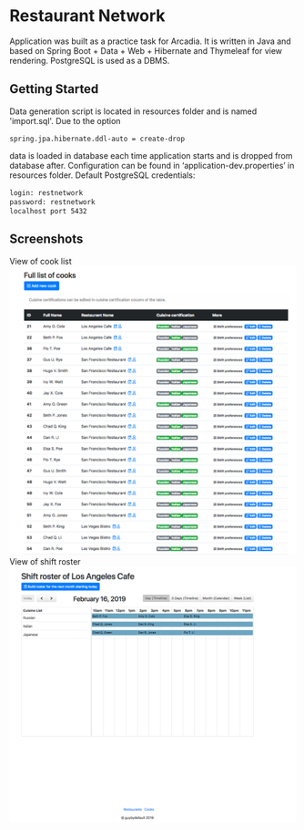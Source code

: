# Restaurant Network

Application was built as a practice task for Arcadia. It is written in Java and based on Spring Boot + Data + Web + Hibernate and Thymeleaf for view rendering. PostgreSQL is used as a DBMS.

## Getting Started

Data generation script is located in resources folder and is named 'import.sql'. Due to the option
```
spring.jpa.hibernate.ddl-auto = create-drop
```
data is loaded in database each time application starts and is dropped from database after.
Configuration can be found in ‘application-dev.properties’ in resources folder.
Default PostgreSQL credentials:
```
login: restnetwork
password: restnetwork
localhost port 5432
```

## Screenshots
View of cook list
![screen 1](./screenshots/1.png)
View of shift roster
![screen 2](./screenshots/2.png)



